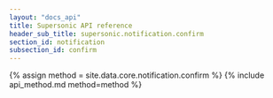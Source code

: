 ```yaml
---
layout: "docs_api"
title: Supersonic API reference
header_sub_title: supersonic.notification.confirm
section_id: notification
subsection_id: confirm
---
```


{% assign method = site.data.core.notification.confirm %}
{% include api_method.md method=method %}
